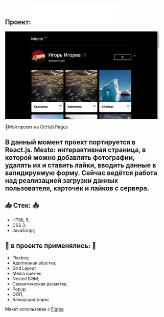 ## Проект: ![alt tag](https://raw.githubusercontent.com/RyzhukIgor/mesto/b8f156a2da1e181af78ffff57a98a18185b7e9c0/images/logo.svg)  
<img src="https://github.com/RyzhukIgor/mesto/blob/main/src/images/mesto.gif">  

:open_file_folder:[Мой проект на GitHub Pages](https://ryzhukigor.github.io/mesto/)  

## В данный момент проект портируется в React.js. Mesto: интерактивная страница, в которой можно добавлять фотографии, удалять их и ставить лайки, вводить данные в валидируемую форму. Сейчас ведётся работа над реализацией загрузки данных пользователя, карточек и лайков с сервера. 

## :inbox_tray: __Стек:__ :outbox_tray:  
  * HTML 5;
  * CSS 3;
  * JavaScript;
## :pushpin: __в проекте применялись:__ :pushpin:  
  * Flexbox;
  * Адаптивная вёрстка;
  * Grid Layout
  * Media queries
  * Nested БЭМ;
  * Семантическая разметка;
  * Popup;
  * ООП;
  * Валидация форм;  
   
Макет использован с [Figma](https://www.figma.com/file/2cn9N9jSkmxD84oJik7xL7/JavaScript.-Sprint-4?node-id=0%3A1)



